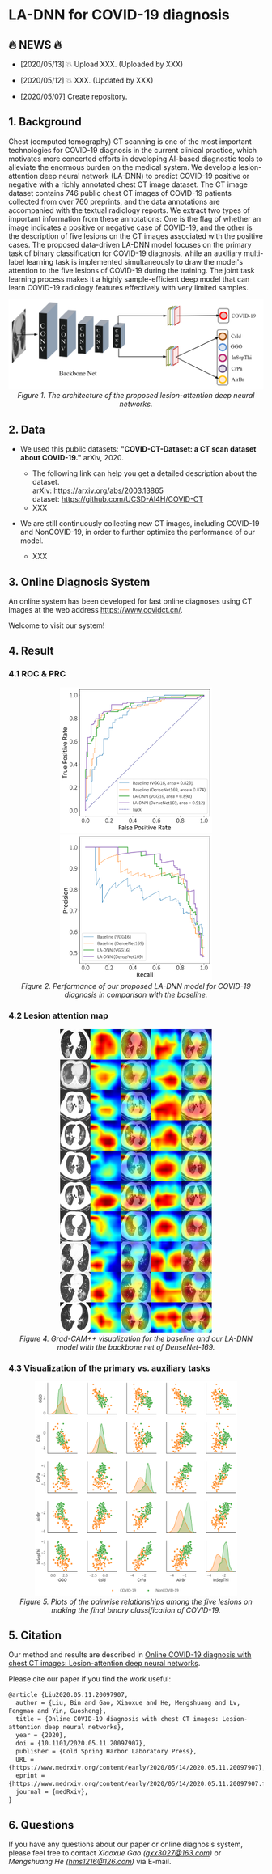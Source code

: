 # LA-DNN for COVID-19 diagnosis

## :fire: NEWS :fire:

- [2020/05/13] :boom: Upload XXX. (Uploaded by XXX)

- [2020/05/12] :boom: XXX. (Updated by XXX)

- [2020/05/07] Create repository.

## 1. Background

Chest (computed tomography) CT scanning is one of the most important technologies for COVID-19 diagnosis in the current clinical practice, which motivates more concerted efforts in developing AI-based diagnostic tools to alleviate the enormous burden on the medical system. We develop a lesion-attention deep neural network (LA-DNN) to predict COVID-19 positive or negative with a richly annotated chest CT image dataset. The CT image dataset contains 746 public chest CT images of COVID-19 patients collected from over 760 preprints, and the data annotations are accompanied with the textual radiology reports. We extract two types of important information from these annotations: One is the flag of whether an image indicates a positive or negative case of COVID-19, and the other is the description of five lesions on the CT images associated with the positive cases. The proposed data-driven LA-DNN model focuses on the primary task of binary classification for COVID-19 diagnosis, while an auxiliary multi-label learning task is implemented simultaneously to draw the model's attention to the five lesions of COVID-19 during the training. The joint task learning process makes it a highly sample-efficient deep model that can learn COVID-19 radiology features effectively with very limited samples.

<p align="center">
    <img src="Images/model_v2.png" width=600 /> <br />
    <em> 
    Figure 1. The architecture of the proposed lesion-attention deep neural networks.
    </em>
</p>

## 2. Data

* We used this public datasets: **"COVID-CT-Dataset: a CT scan dataset about COVID-19."** arXiv, 2020. <br>
  * The following link can help you get a detailed description about the dataset.<br>
    arXiv: https://arxiv.org/abs/2003.13865 <br>
    dataset: https://github.com/UCSD-AI4H/COVID-CT<br>
  * XXX
  
* We are still continuously collecting new CT images, including COVID-19 and NonCOVID-19, in order to further optimize the performance of our model.
  * XXX

## 3. Online Diagnosis System

An online system has been developed for fast online diagnoses using CT images at the web address https://www.covidct.cn/. 

Welcome to visit our system!

## 4. Result

### 4.1 ROC & PRC

<p align="center">
    <img src="Images/ROC_4.png" width=300 /> <img src="Images/PRC_4.png" width=300 />  <br />
    <em> 
    Figure 2. Performance of our proposed LA-DNN model for COVID-19 diagnosis in comparison with the baseline.
    </em>
</p>

### 4.2 Lesion attention map

<p align="center">
    <img src="Images/gradcam10.jpg" width=300 /> <br />
    <em> 
    Figure 4. Grad-CAM++ visualization for the baseline and our LA-DNN model with the backbone net of DenseNet-169.
    </em>
</p>

### 4.3 Visualization of the primary vs. auxiliary tasks

<p align="center">
    <img src="Images/Pairplot_before.png" width=400 /> <br />
    <em> 
    Figure 5. Plots of the pairwise relationships among the five lesions on making the final binary classification of COVID-19.
    </em>
</p>

## 5. Citation

Our method and results are described in [Online COVID-19 diagnosis with chest CT images: Lesion-attention deep neural networks](https://www.medrxiv.org/content/10.1101/2020.05.11.20097907v1).<br>

Please cite our paper if you find the work useful:

    @article {Liu2020.05.11.20097907,
      author = {Liu, Bin and Gao, Xiaoxue and He, Mengshuang and Lv, Fengmao and Yin, Guosheng},
      title = {Online COVID-19 diagnosis with chest CT images: Lesion-attention deep neural networks},
      year = {2020},
      doi = {10.1101/2020.05.11.20097907},
      publisher = {Cold Spring Harbor Laboratory Press},
      URL = {https://www.medrxiv.org/content/early/2020/05/14/2020.05.11.20097907},
      eprint = {https://www.medrxiv.org/content/early/2020/05/14/2020.05.11.20097907.full.pdf},
      journal = {medRxiv},
    }
    
## 6. Questions

If you have any questions about our paper or online diagnosis system, please feel free to contact *Xiaoxue Gao (gxx3027@163.com)* 
or *Mengshuang He (hms1216@126.com)* via E-mail.
